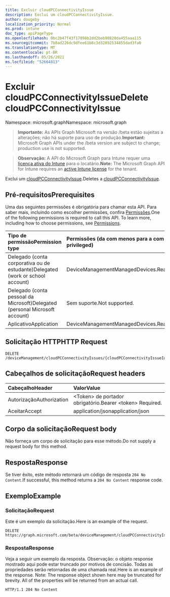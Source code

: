 ```yaml
---
title: Excluir cloudPCConnectivityIssue
description: Exclui um cloudPCConnectivityIssue.
author: dougeby
localization_priority: Normal
ms.prod: intune
doc_type: apiPageType
ms.openlocfilehash: 0bc2b47f43f17098b2dd2beb90820da455aaa115
ms.sourcegitcommit: 7b8ad226dc9dfee61b8c3d32892534855dad3fa0
ms.translationtype: MT
ms.contentlocale: pt-BR
ms.lasthandoff: 05/26/2021
ms.locfileid: "52664813"
---
```

# <a name="delete-cloudpcconnectivityissue"></a><span data-ttu-id="0f49e-103">Excluir cloudPCConnectivityIssue</span><span class="sxs-lookup"><span data-stu-id="0f49e-103">Delete cloudPCConnectivityIssue</span></span>

<span data-ttu-id="0f49e-104">Namespace: microsoft.graph</span><span class="sxs-lookup"><span data-stu-id="0f49e-104">Namespace: microsoft.graph</span></span>

> <span data-ttu-id="0f49e-105">**Importante:** As APIs Graph Microsoft na versão /beta estão sujeitas a alterações; não há suporte para uso de produção.</span><span class="sxs-lookup"><span data-stu-id="0f49e-105">**Important:** Microsoft Graph APIs under the /beta version are subject to change; production use is not supported.</span></span>

> <span data-ttu-id="0f49e-106">**Observação:** A API do Microsoft Graph para Intune requer uma [licença ativa do Intune](https://go.microsoft.com/fwlink/?linkid=839381) para o locatário.</span><span class="sxs-lookup"><span data-stu-id="0f49e-106">**Note:** The Microsoft Graph API for Intune requires an [active Intune license](https://go.microsoft.com/fwlink/?linkid=839381) for the tenant.</span></span>

<span data-ttu-id="0f49e-107">Exclui um [cloudPCConnectivityIssue](../resources/intune-devices-cloudpcconnectivityissue.md).</span><span class="sxs-lookup"><span data-stu-id="0f49e-107">Deletes a [cloudPCConnectivityIssue](../resources/intune-devices-cloudpcconnectivityissue.md).</span></span>

## <a name="prerequisites"></a><span data-ttu-id="0f49e-108">Pré-requisitos</span><span class="sxs-lookup"><span data-stu-id="0f49e-108">Prerequisites</span></span>
<span data-ttu-id="0f49e-p101">Uma das seguintes permissões é obrigatória para chamar esta API. Para saber mais, incluindo como escolher permissões, confira [Permissões](/graph/permissions-reference).</span><span class="sxs-lookup"><span data-stu-id="0f49e-p101">One of the following permissions is required to call this API. To learn more, including how to choose permissions, see [Permissions](/graph/permissions-reference).</span></span>

|<span data-ttu-id="0f49e-111">Tipo de permissão</span><span class="sxs-lookup"><span data-stu-id="0f49e-111">Permission type</span></span>|<span data-ttu-id="0f49e-112">Permissões (da com menos para a com mais privilégios)</span><span class="sxs-lookup"><span data-stu-id="0f49e-112">Permissions (from least to most privileged)</span></span>|
|:---|:---|
|<span data-ttu-id="0f49e-113">Delegado (conta corporativa ou de estudante)</span><span class="sxs-lookup"><span data-stu-id="0f49e-113">Delegated (work or school account)</span></span>|<span data-ttu-id="0f49e-114">DeviceManagementManagedDevices.ReadWrite.All</span><span class="sxs-lookup"><span data-stu-id="0f49e-114">DeviceManagementManagedDevices.ReadWrite.All</span></span>|
|<span data-ttu-id="0f49e-115">Delegado (conta pessoal da Microsoft)</span><span class="sxs-lookup"><span data-stu-id="0f49e-115">Delegated (personal Microsoft account)</span></span>|<span data-ttu-id="0f49e-116">Sem suporte.</span><span class="sxs-lookup"><span data-stu-id="0f49e-116">Not supported.</span></span>|
|<span data-ttu-id="0f49e-117">Aplicativo</span><span class="sxs-lookup"><span data-stu-id="0f49e-117">Application</span></span>|<span data-ttu-id="0f49e-118">DeviceManagementManagedDevices.ReadWrite.All</span><span class="sxs-lookup"><span data-stu-id="0f49e-118">DeviceManagementManagedDevices.ReadWrite.All</span></span>|

## <a name="http-request"></a><span data-ttu-id="0f49e-119">Solicitação HTTP</span><span class="sxs-lookup"><span data-stu-id="0f49e-119">HTTP Request</span></span>
<!-- {
  "blockType": "ignored"
}
-->
``` http
DELETE /deviceManagement/cloudPCConnectivityIssues/{cloudPCConnectivityIssueId}
```

## <a name="request-headers"></a><span data-ttu-id="0f49e-120">Cabeçalhos de solicitação</span><span class="sxs-lookup"><span data-stu-id="0f49e-120">Request headers</span></span>
|<span data-ttu-id="0f49e-121">Cabeçalho</span><span class="sxs-lookup"><span data-stu-id="0f49e-121">Header</span></span>|<span data-ttu-id="0f49e-122">Valor</span><span class="sxs-lookup"><span data-stu-id="0f49e-122">Value</span></span>|
|:---|:---|
|<span data-ttu-id="0f49e-123">Autorização</span><span class="sxs-lookup"><span data-stu-id="0f49e-123">Authorization</span></span>|<span data-ttu-id="0f49e-124">&lt;Token&gt; de portador obrigatório.</span><span class="sxs-lookup"><span data-stu-id="0f49e-124">Bearer &lt;token&gt; Required.</span></span>|
|<span data-ttu-id="0f49e-125">Aceitar</span><span class="sxs-lookup"><span data-stu-id="0f49e-125">Accept</span></span>|<span data-ttu-id="0f49e-126">application/json</span><span class="sxs-lookup"><span data-stu-id="0f49e-126">application/json</span></span>|

## <a name="request-body"></a><span data-ttu-id="0f49e-127">Corpo da solicitação</span><span class="sxs-lookup"><span data-stu-id="0f49e-127">Request body</span></span>
<span data-ttu-id="0f49e-128">Não forneça um corpo de solicitação para esse método.</span><span class="sxs-lookup"><span data-stu-id="0f49e-128">Do not supply a request body for this method.</span></span>

## <a name="response"></a><span data-ttu-id="0f49e-129">Resposta</span><span class="sxs-lookup"><span data-stu-id="0f49e-129">Response</span></span>
<span data-ttu-id="0f49e-130">Se tiver êxito, este método retornará um código de resposta `204 No Content`.</span><span class="sxs-lookup"><span data-stu-id="0f49e-130">If successful, this method returns a `204 No Content` response code.</span></span>

## <a name="example"></a><span data-ttu-id="0f49e-131">Exemplo</span><span class="sxs-lookup"><span data-stu-id="0f49e-131">Example</span></span>

### <a name="request"></a><span data-ttu-id="0f49e-132">Solicitação</span><span class="sxs-lookup"><span data-stu-id="0f49e-132">Request</span></span>
<span data-ttu-id="0f49e-133">Este é um exemplo da solicitação.</span><span class="sxs-lookup"><span data-stu-id="0f49e-133">Here is an example of the request.</span></span>
``` http
DELETE https://graph.microsoft.com/beta/deviceManagement/cloudPCConnectivityIssues/{cloudPCConnectivityIssueId}
```

### <a name="response"></a><span data-ttu-id="0f49e-134">Resposta</span><span class="sxs-lookup"><span data-stu-id="0f49e-134">Response</span></span>
<span data-ttu-id="0f49e-p102">Veja a seguir um exemplo da resposta. Observação: o objeto response mostrado aqui pode estar truncado por motivos de concisão. Todas as propriedades serão retornadas de uma chamada real.</span><span class="sxs-lookup"><span data-stu-id="0f49e-p102">Here is an example of the response. Note: The response object shown here may be truncated for brevity. All of the properties will be returned from an actual call.</span></span>
``` http
HTTP/1.1 204 No Content
```




